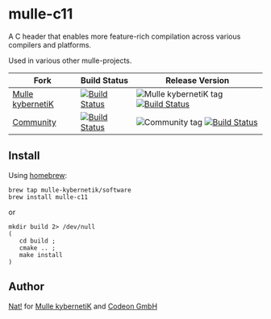# mulle-c11

A C header that enables more feature-rich compilation across various compilers and platforms.

Used in various other mulle-projects.


Fork      |  Build Status | Release Version
----------|---------------|-----------------------------------
[Mulle kybernetiK](//github.com/mulle-nat/mulle-c11) | [![Build Status](https://travis-ci.org/mulle-nat/mulle-c11.svg?branch=release)](https://travis-ci.org/mulle-nat/mulle-c11) | ![Mulle kybernetiK tag](https://img.shields.io/github/tag/mulle-nat/mulle-c11.svg) [![Build Status](https://travis-ci.org/mulle-nat/mulle-c11.svg?branch=release)](https://travis-ci.org/mulle-nat/mulle-c11)
[Community](https://github.com/mulle-objc/mulle-c11/tree/release) | [![Build Status](https://travis-ci.org/mulle-objc/mulle-c11.svg)](https://travis-ci.org/mulle-objc/mulle-c11) | ![Community tag](https://img.shields.io/github/tag/mulle-objc/mulle-c11.svg) [![Build Status](https://travis-ci.org/mulle-objc/mulle-c11.svg?branch=release)](https://travis-ci.org/mulle-objc/mulle-c11)


## Install

Using [homebrew](//brew.sh):

```
brew tap mulle-kybernetik/software
brew install mulle-c11
```

or

```
mkdir build 2> /dev/null
(
   cd build ;
   cmake .. ;
   make install
)
```


## Author

[Nat!](//www.mulle-kybernetik.com/weblog) for
[Mulle kybernetiK](//www.mulle-kybernetik.com) and
[Codeon GmbH](//www.codeon.de)
